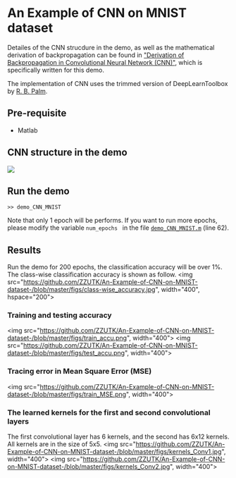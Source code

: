 # An Example of CNN on MNIST dataset

Detailes of the CNN strucdure in the demo, as well as the mathematical derivation of 
backpropagation can be found in ["Derivation of Backpropagation in Convolutional Neural Network (CNN)"](), which is specifically written for this demo.  

The implementation of CNN uses the trimmed version of DeepLearnToolbox by [R. B. Palm](https://github.com/rasmusbergpalm/DeepLearnToolbox). 

## Pre-requisite
* Matlab

## CNN structure in the demo
<img src="https://github.com/ZZUTK/An-Example-of-CNN-on-MNIST-dataset-/blob/master/figs/CNN.png">

## Run the demo

```
>> demo_CNN_MNIST
```

Note that only 1 epoch will be performs. If you want to run more epochs, please modify the variable `num_epochs ` in the file [`demo_CNN_MNIST.m`](https://github.com/ZZUTK/An-Example-of-CNN-on-MNIST-dataset-/blob/master/demo_CNN_MNIST.m) (line 62).

## Results
Run the demo for 200 epochs, the classification accuracy will be over 1%. The class-wise classification accuracy is shown as follow.
<img src="https://github.com/ZZUTK/An-Example-of-CNN-on-MNIST-dataset-/blob/master/figs/class-wise_accuracy.jpg", width="400", hspace="200">

### Training and testing accuracy
<img src="https://github.com/ZZUTK/An-Example-of-CNN-on-MNIST-dataset-/blob/master/figs/train_accu.png", width="400">
<img src="https://github.com/ZZUTK/An-Example-of-CNN-on-MNIST-dataset-/blob/master/figs/test_accu.png", width="400">

### Tracing error in Mean Square Error (MSE) 
<img src="https://github.com/ZZUTK/An-Example-of-CNN-on-MNIST-dataset-/blob/master/figs/train_MSE.png", width="400">

### The learned kernels for the first and second convolutional layers
The first convolutional layer has 6 kernels, and the second has 6x12 kernels. All kernels are in the size of 5x5.
<img src="https://github.com/ZZUTK/An-Example-of-CNN-on-MNIST-dataset-/blob/master/figs/kernels_Conv1.jpg", width="400">
<img src="https://github.com/ZZUTK/An-Example-of-CNN-on-MNIST-dataset-/blob/master/figs/kernels_Conv2.jpg", width="400">

###  
